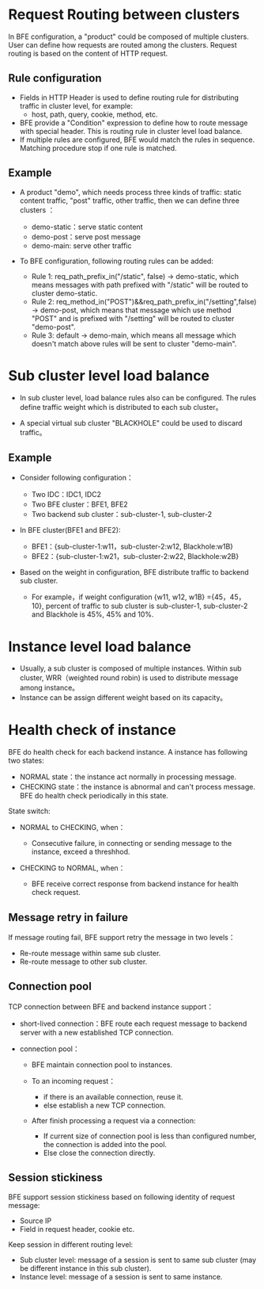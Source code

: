 # Request Routing between clusters

In BFE configuration, a "product" could be composed of multiple clusters. User can define how requests are routed among the clusters. Request routing is based on the content of HTTP request.

## Rule configuration

- Fields in HTTP Header is used to define routing rule for distributing traffic in cluster level, for example:
    - host, path, query, cookie, method, etc.
- BFE provide a "Condition" expression to define how to route message with special header. This is routing rule in cluster level load balance.
- If multiple rules are configured, BFE would match the rules in sequence. Matching procedure stop if one rule is matched.

## Example

- A product "demo", which needs process three kinds of traffic: static content traffic, "post" traffic, other traffic, then we can define three clusters ：

    - demo-static：serve static content 
    - demo-post：serve post message
    - demo-main: serve other traffic

- To BFE configuration, following routing rules can be added:
    - Rule 1: req_path_prefix_in("/static", false) -> demo-static, which means messages with path prefixed with "/static" will be routed to cluster demo-static.
    - Rule 2: req_method_in("POST")&&req_path_prefix_in("/setting",false) -> demo-post, which means that message which use method "POST" and is prefixed with "/setting" will be routed to cluster "demo-post". 
    - Rule 3: default -> demo-main, which means all message which doesn't match above rules will be sent to cluster "demo-main".

# Sub cluster level load balance

- In sub cluster level, load balance rules also can be configured. The rules define traffic weight which is distributed to each sub cluster。

- A special virtual sub cluster "BLACKHOLE" could be used to discard traffic。

## Example

- Consider following configuration：
    - Two IDC：IDC1, IDC2
    - Two BFE cluster：BFE1, BFE2
    - Two backend sub cluster：sub-cluster-1, sub-cluster-2

- In BFE cluster(BFE1 and BFE2):
    - BFE1：{sub-cluster-1:w11，sub-cluster-2:w12, Blackhole:w1B}
    - BFE2：{sub-cluster-1:w21，sub-cluster-2:w22, Blackhole:w2B}

- Based on the weight in configuration, BFE distribute traffic to backend sub cluster.
    - For example，if weight configuration {w11, w12, w1B} ={45，45，10}, percent of traffic to sub cluster is sub-cluster-1, sub-cluster-2 and Blackhole is 45%, 45% and 10%.


# Instance level load balance

- Usually, a sub cluster is composed of multiple instances. Within sub cluster, WRR（weighted round robin) is used to distribute message among instance。
- Instance can be assign different weight based on its capacity。

# Health check of instance
BFE do health check for each backend instance. A instance has following two states: 

- NORMAL state：the instance act normally in processing message.
- CHECKING state：the instance is abnormal and can't process message. BFE do health check periodically in this state. 

State switch:
- NORMAL to CHECKING, when：
    - Consecutive failure, in connecting or sending message to the instance, exceed a threshhod.

- CHECKING to NORMAL, when：
    - BFE receive correct response from backend instance for health check request.


## Message retry in failure

If message routing fail, BFE support retry the message in two levels：

- Re-route message within same sub cluster.
- Re-route message to other sub cluster.

## Connection pool

TCP connection between BFE and backend instance support：

- short-lived connection：BFE route each request message to backend server with a new established TCP connection.

- connection pool：
    - BFE maintain connection pool to instances.
    - To an incoming request：
        - if there is an available connection, reuse it.
        - else establish a new TCP connection.

    - After finish processing a request via a connection:
        - If current size of connection pool is less than configured number, the connection is added into the pool.
        - Else close the connection directly.

## Session stickiness

BFE support session stickiness based on following identity of request message:
- Source IP
- Field in request header, cookie etc.

Keep session in different routing level:
- Sub cluster level: message of a session is sent to same sub cluster (may be different instance in this sub cluster).
- Instance level: message of a session is sent to same instance.

